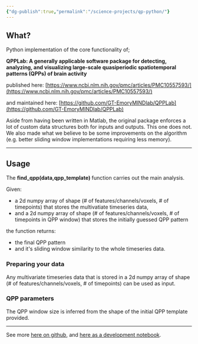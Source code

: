 ```yaml
---
{"dg-publish":true,"permalink":"/science-projects/qp-python/"}
---
```



## What?

Python implementation of the core functionality of;

**QPPLab: A generally applicable software package for detecting, analyzing, and visualizing large-scale quasiperiodic spatiotemporal patterns (QPPs) of brain activity**

published here: [https://www.ncbi.nlm.nih.gov/pmc/articles/PMC10557593/](https://www.ncbi.nlm.nih.gov/pmc/articles/PMC10557593/)

and maintained here: [https://github.com/GT-EmoryMINDlab/QPPLab](https://github.com/GT-EmoryMINDlab/QPPLab)

Aside from having been written in Matlab, the original package enforces a lot of custom data structures both for inputs and outputs. This one does not. We also made what we believe to be some improvements on the algorithm (e.g. better sliding window implementations requiring less memory).

---
## Usage

The **find_qpp(data,qpp_template)** function carries out the main analysis.

Given:
- a 2d numpy array of shape (# of features/channels/voxels, # of timepoints) that stores the multivatiate timeseries data,
- and a 2d numpy array of shape (# of features/channels/voxels, # of timepoints in QPP window) that stores the initially guessed QPP pattern

the function returns:
- the final QPP pattern
- and it's sliding window similarity to the whole timeseries data.

### Preparing your data

Any multivariate timeseries data that is stored in a 2d numpy array of shape (# of features/channels/voxels, # of timepoints) can be used as input.
### QPP parameters

The QPP window size is inferred from the shape of the initial QPP template provided.

---
See more [here on github](https://github.com/drgzkr/QPPython), and [here as a development notebook](https://colab.research.google.com/drive/13zPfqNZjsMoEvU3zeUjIEppcRAtDOXa4?usp=sharing).

